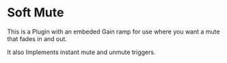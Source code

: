 # Soft Mute

This is a Plugin with an embeded Gain ramp for use where you want a mute that fades in and out.

It also Implements instant mute and unmute triggers.
